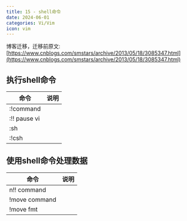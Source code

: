 ```yaml
---
title: 15 - shell命令
date: 2024-06-01
categories: Vi/Vim
icon: vim
---
```


博客迁移，迁移前原文: [https://www.cnblogs.com/smstars/archive/2013/05/18/3085347.html](https://www.cnblogs.com/smstars/archive/2013/05/18/3085347.html)


## 执行shell命令

|命令			|说明	|
|--				|--		|
|:!command		|		|暂停vi，执行制定的shell命令	|
|:!! pause vi	|		|执行上一条shell命令			|
|:sh			|		|暂停vi，启动一个新的shell		|
|:!csh			|		|暂停vi，启动一个新的c-shell	|

## 使用shell命令处理数据

|命令			|说明	|
|--				|--		|
|n!! command	|		|对n行数据执行command							|
|!move command	|		|对当前光标至move所指定的位置的数据执行command	|
|!move fmt		|		|格式化当前光标到move所指定的行					|

